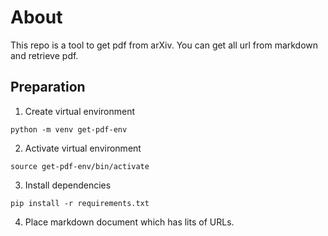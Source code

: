 # About

This repo is a tool to get pdf from arXiv. You can get all url from markdown and retrieve pdf.

## Preparation

1. Create virtual environment

```
python -m venv get-pdf-env
```

2. Activate virtual environment

```
source get-pdf-env/bin/activate
```

3. Install dependencies

```
pip install -r requirements.txt
```

4. Place markdown document which has lits of URLs.
